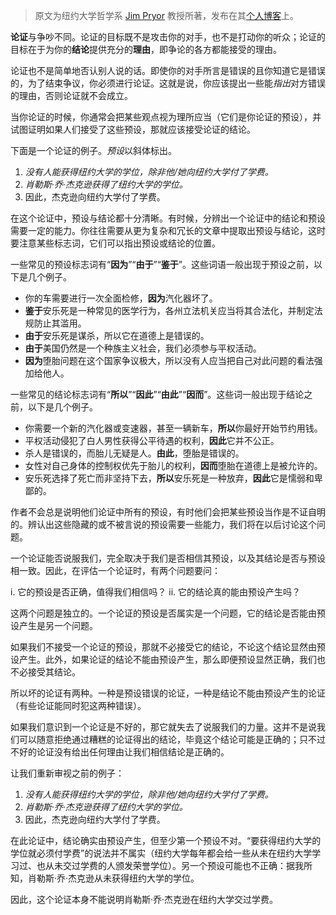 > 原文为纽约大学哲学系 [Jim Pryor](http://www.jimpryor.net/) 教授所著，发布在其[个人博客](http://www.jimpryor.net/teaching/vocab/argument.html)上。

**论证**与争吵不同。论证的目标既不是攻击你的对手，也不是打动你的听众；论证的目标在于为你的**结论**提供充分的**理由**，即争论的各方都能接受的理由。

论证也不是简单地否认别人说的话。即使你的对手所言是错误的且你知道它是错误的，为了结束争议，你必须进行论证。这就是说，你应该提出一些能*指出*对方错误的理由，否则论证就不会成立。

当你论证的时候，你通常会把某些观点视为理所应当（它们是你论证的预设），并试图证明如果人们接受了这些预设，那就应该接受论证的结论。

下面是一个论证的例子。*预设*以斜体标出。

1. *没有人能获得纽约大学的学位，除非他/她向纽约大学付了学费。*
2. *肖勒斯·乔·杰克逊获得了纽约大学的学位。*
3. 因此，杰克逊向纽约大学付了学费。

在这个论证中，预设与结论都十分清晰。有时候，分辨出一个论证中的结论和预设需要一定的能力。你往往需要从更为复杂和冗长的文章中提取出预设与结论，这时要注意某些标志词，它们可以指出预设或结论的位置。

一些常见的预设标志词有“**因为**”“**由于**”“**鉴于**”。这些词语一般出现于预设之前，以下是几个例子。

- 你的车需要进行一次全面检修，**因为**汽化器坏了。
- **鉴于**安乐死是一种常见的医学行为，各州立法机关应当将其合法化，并制定法规防止其滥用。
- **由于**安乐死是谋杀，所以它在道德上是错误的。
- **由于**美国仍然是一个种族主义社会，我们必须参与平权活动。
- **因为**堕胎问题在这个国家争议极大，所以没有人应当把自己对此问题的看法强加给他人。

一些常见的结论标志词有“**所以**”“**因此**”“**由此**”“**因而**”。这些词一般出现于结论之前，以下是几个例子。

- 你需要一个新的汽化器或变速器，甚至一辆新车，**所以**你最好开始节约用钱。
- 平权活动侵犯了白人男性获得公平待遇的权利，**因此**它并不公正。
- 杀人是错误的，而胎儿无疑是人。**由此**，堕胎是错误的。
- 女性对自己身体的控制权优先于胎儿的权利，**因而**堕胎在道德上是被允许的。
- 安乐死选择了死亡而非坚持下去，**所以**安乐死是一种放弃，**因此**它是懦弱和卑鄙的。

作者不会总是说明他们论证中所有的预设，有时他们会把某些预设当作是不证自明的。辨认出这些隐藏的或不被言说的预设需要一些能力，我们将在以后讨论这个问题。

一个论证能否说服我们，完全取决于我们是否相信其预设，以及其结论是否与预设相一致。因此，在评估一个论证时，有两个问题要问：

i. 它的预设是否正确，值得我们相信吗？
ii. 它的结论真的能由预设产生吗？

这两个问题是独立的。一个论证的预设是否属实是一个问题，它的结论是否能由预设产生是另一个问题。

如果我们不接受一个论证的预设，那就不必接受它的结论，不论这个结论显然由预设产生。此外，如果论证的结论不能由预设产生，那么即便预设显然正确，我们也不必接受其结论。

所以坏的论证有两种。一种是预设错误的论证，一种是结论不能由预设产生的论证（有些论证能同时犯这两种错误）。

如果我们意识到一个论证是不好的，那它就失去了说服我们的力量。这并不是说我们可以随意拒绝通过糟糕的论证得出的结论，毕竟这个结论可能是正确的；只不过不好的论证没有给出任何理由让我们相信结论是正确的。

让我们重新审视之前的例子：

1. *没有人能获得纽约大学的学位，除非他/她向纽约大学付了学费。*
2. *肖勒斯·乔·杰克逊获得了纽约大学的学位。*
3. 因此，杰克逊向纽约大学付了学费。

在此论证中，结论确实由预设产生，但至少第一个预设不对。“要获得纽约大学的学位就必须付学费”的说法并不属实（纽约大学每年都会给一些从未在纽约大学学习过、也从未交过学费的人颁发荣誉学位）。另一个预设可能也不正确：据我所知，肖勒斯·乔·杰克逊从未获得纽约大学的学位。

因此，这个论证本身不能说明肖勒斯·乔·杰克逊在纽约大学交过学费。